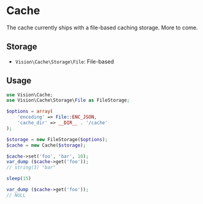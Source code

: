 # Cache

The cache currently ships with a file-based caching storage. More to come.


## Storage
* `Vision\Cache\Storage\File`: File-based

## Usage
```php
use Vision\Cache;
use Vision\Cache\Storage\File as FileStorage;

$options = array(
    'encoding' => File::ENC_JSON,
    'cache_dir' => __DIR__ . '/cache'
);

$storage = new FileStorage($options);
$cache = new Cache($storage);

$cache->set('foo', 'bar', 10);
var_dump ($cache->get('foo'));
// string(3) "bar"

sleep(15)

var_dump ($cache->get('foo'));
// NULL
```